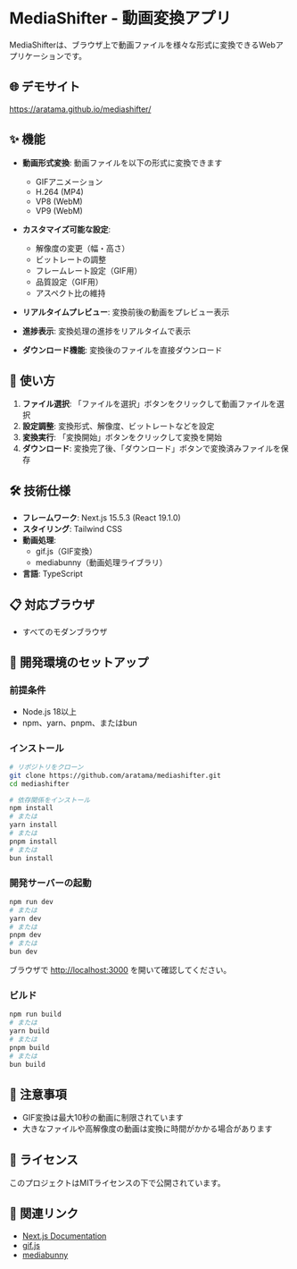 # MediaShifter - 動画変換アプリ

MediaShifterは、ブラウザ上で動画ファイルを様々な形式に変換できるWebアプリケーションです。

## 🌐 デモサイト

https://aratama.github.io/mediashifter/

## ✨ 機能

- **動画形式変換**: 動画ファイルを以下の形式に変換できます
  - GIFアニメーション
  - H.264 (MP4)
  - VP8 (WebM)
  - VP9 (WebM)

- **カスタマイズ可能な設定**:
  - 解像度の変更（幅・高さ）
  - ビットレートの調整
  - フレームレート設定（GIF用）
  - 品質設定（GIF用）
  - アスペクト比の維持

- **リアルタイムプレビュー**: 変換前後の動画をプレビュー表示
- **進捗表示**: 変換処理の進捗をリアルタイムで表示
- **ダウンロード機能**: 変換後のファイルを直接ダウンロード

## 🚀 使い方

1. **ファイル選択**: 「ファイルを選択」ボタンをクリックして動画ファイルを選択
2. **設定調整**: 変換形式、解像度、ビットレートなどを設定
3. **変換実行**: 「変換開始」ボタンをクリックして変換を開始
4. **ダウンロード**: 変換完了後、「ダウンロード」ボタンで変換済みファイルを保存

## 🛠️ 技術仕様

- **フレームワーク**: Next.js 15.5.3 (React 19.1.0)
- **スタイリング**: Tailwind CSS
- **動画処理**: 
  - gif.js（GIF変換）
  - mediabunny（動画処理ライブラリ）
- **言語**: TypeScript

## 📋 対応ブラウザ

- すべてのモダンブラウザ

## 🔧 開発環境のセットアップ

### 前提条件

- Node.js 18以上
- npm、yarn、pnpm、またはbun

### インストール

```bash
# リポジトリをクローン
git clone https://github.com/aratama/mediashifter.git
cd mediashifter

# 依存関係をインストール
npm install
# または
yarn install
# または
pnpm install
# または
bun install
```

### 開発サーバーの起動

```bash
npm run dev
# または
yarn dev
# または
pnpm dev
# または
bun dev
```

ブラウザで [http://localhost:3000](http://localhost:3000) を開いて確認してください。

### ビルド

```bash
npm run build
# または
yarn build
# または
pnpm build
# または
bun build
```

## 📝 注意事項

- GIF変換は最大10秒の動画に制限されています
- 大きなファイルや高解像度の動画は変換に時間がかかる場合があります

## 📄 ライセンス

このプロジェクトはMITライセンスの下で公開されています。

## 🔗 関連リンク

- [Next.js Documentation](https://nextjs.org/docs)
- [gif.js](https://github.com/jnordberg/gif.js)
- [mediabunny](https://github.com/ThaUnknown/mediabunny)
